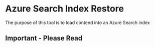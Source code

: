 # Azure Search Index Restore

The purpose of this tool is to load contend into an Azure Search index

## Important - Please Read